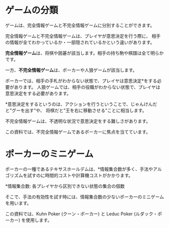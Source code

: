 # ゲームの分類

ゲームは、完全情報ゲームと不完全情報ゲームに分別することができます。

完全情報ゲームと不完全情報ゲームは、プレイヤが意思決定を行う際に、
相手の情報が全てわかっているか・一部隠されているかという違いがあります。

**完全情報ゲーム**は、将棋や囲碁が該当します。相手の持ち駒や棋譜は全て明らかです。

一方、**不完全情報ゲーム**は、ポーカーや人狼ゲームが該当します。

ポーカーでは、相手の手札がわからない状態で、プレイヤは意思決定\*をする必要があります。
人狼ゲームでは、相手の役職がわからない状態で、プレイヤは意思決定をする必要があります。

\*意思決定をするというのは、アクションを行うということで、じゃんけんだと"グーを出す"や、
将棋だと"王を右に移動させる"ことに相当します。

不完全情報ゲームは、不透明な状況で意思決定をする難しさがあります。

この資料では、不完全情報ゲームであるポーカーに焦点を当てています。

# ポーカーのミニゲーム

ポーカーの一種であるテキサスホールデムは、\*情報集合数が多く、手法やアルゴリズムを試すのに時間的コストや計算機コストがかかります。

\*情報集合数: 各プレイヤから区別できない状態の集合の個数

そこで、手法の有効性を試す時には、情報集合数の少ないポーカーのミニゲームを用います。

この資料では、Kuhn Poker (クーン・ポーカー) と Leduc Poker (ルダック・ポーカー) を使用します。
